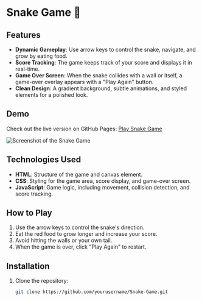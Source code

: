 # Snake Game 🐍

## Features

- **Dynamic Gameplay**: Use arrow keys to control the snake, navigate, and grow by eating food.
- **Score Tracking**: The game keeps track of your score and displays it in real-time.
- **Game Over Screen**: When the snake collides with a wall or itself, a game-over overlay appears with a "Play Again" button.
- **Clean Design**: A gradient background, subtle animations, and styled elements for a polished look.

## Demo

Check out the live version on GitHub Pages: [Play Snake Game](https://yourusername.github.io/Snake-Game/)

![Screenshot of the Snake Game](https://via.placeholder.com/400) <!-- Replace with an actual screenshot link if available -->

## Technologies Used

- **HTML**: Structure of the game and canvas element.
- **CSS**: Styling for the game area, score display, and game-over screen.
- **JavaScript**: Game logic, including movement, collision detection, and score tracking.

## How to Play

1. Use the arrow keys to control the snake's direction.
2. Eat the red food to grow longer and increase your score.
3. Avoid hitting the walls or your own tail.
4. When the game is over, click "Play Again" to restart.

## Installation

1. Clone the repository:
   ```bash
   git clone https://github.com/yourusername/Snake-Game.git
